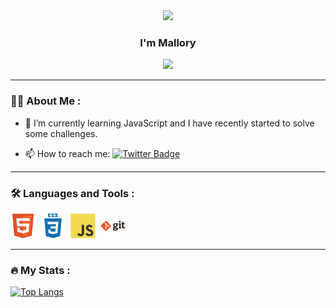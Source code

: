 <div id="header" align="center">
  <img src="https://media.giphy.com/media/Qo2dupDib32rkTY4hX/giphy.gif" width="300"/>
  <h3> I'm Mallory </h3>
  <a href="https://twitter.com/MalloryCvlh">
    <img src="https://media.giphy.com/media/H508mck9ufO9q6z76O/giphy.gif" width="50">
  </a>
</div>

---

### :man_technologist: About Me :

- 🌱 I’m currently learning JavaScript and I have recently started to solve some challenges.

- 📫 How to reach me: <a href="https://twitter.com/MalloryCvlh"><img src="https://img.shields.io/badge/Twitter-blue?style=for-the-badge&logo=twitter&logoColor=white" alt="Twitter Badge" width="100"></a>

---

### :hammer_and_wrench: Languages and Tools :

<div>
  <img src="https://github.com/devicons/devicon/blob/master/icons/html5/html5-original.svg" title="HTML5" alt="HTML" width="40" height="40"/>&nbsp;
  <img src="https://github.com/devicons/devicon/blob/master/icons/css3/css3-plain-wordmark.svg"  title="CSS3" alt="CSS" width="40" height="40"/>&nbsp;
  <img src="https://github.com/devicons/devicon/blob/master/icons/javascript/javascript-original.svg" title="JavaScript" alt="JavaScript" width="40" height="40"/>&nbsp;
  <img src="https://github.com/devicons/devicon/blob/master/icons/git/git-original-wordmark.svg" title="Git" **alt="Git" width="40" height="40"/>
</div>

--- 

### :fire: My Stats :

[![Top Langs](https://github-readme-stats.vercel.app/api/top-langs/?username=mallory-cvlh&layout=compact&theme=vision-friendly-dark)](https://github.com/anuraghazra/github-readme-stats)

<!--
**mallory-cvlh/mallory-cvlh** is a ✨ _special_ ✨ repository because its `README.md` (this file) appears on your GitHub profile.

Here are some ideas to get you started:

- 🔭 I’m currently working on ...
- 🌱 I’m currently learning ...
- 👯 I’m looking to collaborate on ...
- 🤔 I’m looking for help with ...
- 💬 Ask me about ...
- 📫 How to reach me: ...
- 😄 Pronouns: ...
- ⚡ Fun fact: ...
-->
